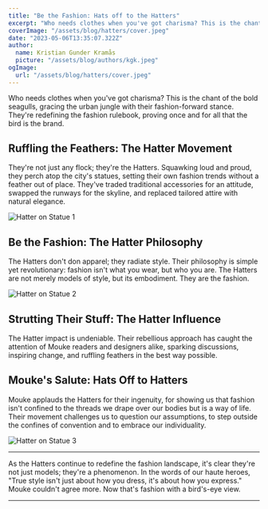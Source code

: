 ```yaml
---
title: "Be the Fashion: Hats off to the Hatters"
excerpt: "Who needs clothes when you've got charisma? This is the chant of the bold seagulls, gracing the urban jungle with their fashion-forward stance. They're redefining the fashion rulebook, proving once and for all that the bird is the brand."
coverImage: "/assets/blog/hatters/cover.jpeg"
date: "2023-05-06T13:35:07.322Z"
author:
  name: Kristian Gunder Kramås
  picture: "/assets/blog/authors/kgk.jpeg"
ogImage:
  url: "/assets/blog/hatters/cover.jpeg"
---
```


Who needs clothes when you've got charisma? This is the chant of the bold seagulls, gracing the urban jungle with their fashion-forward stance. They're redefining the fashion rulebook, proving once and for all that the bird is the brand.

## Ruffling the Feathers: The Hatter Movement

They're not just any flock; they're the Hatters. Squawking loud and proud, they perch atop the city's statues, setting their own fashion trends without a feather out of place. They've traded traditional accessories for an attitude, swapped the runways for the skyline, and replaced tailored attire with natural elegance.

![Hatter on Statue 1](/assets/blog/hatters/statue1.jpeg)

## Be the Fashion: The Hatter Philosophy

The Hatters don't don apparel; they radiate style. Their philosophy is simple yet revolutionary: fashion isn't what you wear, but who you are. The Hatters are not merely models of style, but its embodiment. They are the fashion.

![Hatter on Statue 2](/assets/blog/hatters/statue2.jpeg)

## Strutting Their Stuff: The Hatter Influence

The Hatter impact is undeniable. Their rebellious approach has caught the attention of Mouke readers and designers alike, sparking discussions, inspiring change, and ruffling feathers in the best way possible. 

## Mouke's Salute: Hats Off to Hatters

Mouke applauds the Hatters for their ingenuity, for showing us that fashion isn't confined to the threads we drape over our bodies but is a way of life. Their movement challenges us to question our assumptions, to step outside the confines of convention and to embrace our individuality.

![Hatter on Statue 3](/assets/blog/hatters/statue3.jpeg)

---

As the Hatters continue to redefine the fashion landscape, it's clear they're not just models; they're a phenomenon. In the words of our haute heroes, "True style isn't just about how you dress, it's about how you express." Mouke couldn't agree more. Now that's fashion with a bird's-eye view.

---
